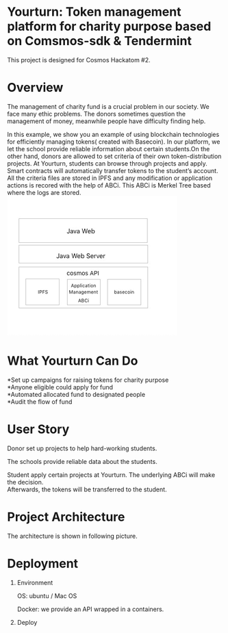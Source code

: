 # Yourturn: Token management platform for charity purpose based on Comsmos-sdk & Tendermint

This project is designed for Cosmos Hackatom #2.
# Overview

The management of charity fund is a crucial problem in our society. We face many ethic problems.
The donors sometimes question the management of money, meanwhile people have difficulty finding help. 

In this example, we show you an example of using blockchain technologies for efficiently managing tokens( created with Basecoin). In our platform, we let the school provide reliable information about certain students.On the other hand, donors are allowed to set criteria of their own token-distribution projects. At Yourturn, students can browse through projects and apply. Smart contracts will automatically transfer tokens to the student’s account. All the criteria files are stored in IPFS and any modification or application actions is recored with the help of ABCi. This ABCi is Merkel Tree based where the logs are stored.![alt text](https://github.com/Andlinks-Yourturn/Hackatom/blob/master/architecture.jpeg)

# What Yourturn  Can Do
*Set up campaigns for raising tokens for charity purpose<br/>
*Anyone eligible could apply for fund<br/>
*Automated allocated fund to designated people<br/>
*Audit the flow of fund<br/>
# User Story
Donor set up projects to help hard-working students.<br/>

The schools provide reliable data about the students. <br/>

Student apply certain projects at Yourturn. The underlying ABCi will make the decision. <br/>Afterwards, the tokens will be transferred to the student.

# Project Architecture
The architecture is shown in following picture.


# Deployment
1. Environment

    OS: ubuntu / Mac OS 

    Docker: we provide an API wrapped in a containers.

2. Deploy

    
